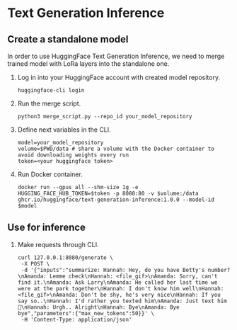 # Text Generation Inference

## Create a standalone model

In order to use HuggingFace Text Generation Inference, we need to merge trained model with LoRa layers into the standalone one.

1. Log in into your HuggingFace account with created model repository. 
   ```
   huggingface-cli login
   ```
2. Run the merge script.
   ```
   python3 merge_script.py --repo_id your_model_repository
   ```
3. Define next variables in the CLI.
   ```
   model=your_model_repository
   volume=$PWD/data # share a volume with the Docker container to avoid downloading weights every run
   token=<your huggingface token>
   ```
4. Run Docker container.
   ```
   docker run --gpus all --shm-size 1g -e HUGGING_FACE_HUB_TOKEN=$token -p 8080:80 -v $volume:/data ghcr.io/huggingface/text-generation-inference:1.0.0 --model-id $model
   ```
## Use for inference

1. Make requests through CLI.
   
   ```
   curl 127.0.0.1:8080/generate \
    -X POST \
    -d '{"inputs":"summarize: Hannah: Hey, do you have Betty's number?\nAmanda: Lemme check\nHannah: <file_gif>\nAmanda: Sorry, can't find it.\nAmanda: Ask Larry\nAmanda: He called her last time we were at the park together\nHannah: I don't know him well\nHannah: <file_gif>\nAmanda: Don't be shy, he's very nice\nHannah: If you say so..\nHannah: I'd rather you texted him\nAmanda: Just text him 🙂\nHannah: Urgh.. Alright\nHannah: Bye\nAmanda: Bye bye","parameters":{"max_new_tokens":50}}' \
    -H 'Content-Type: application/json'
   ```
